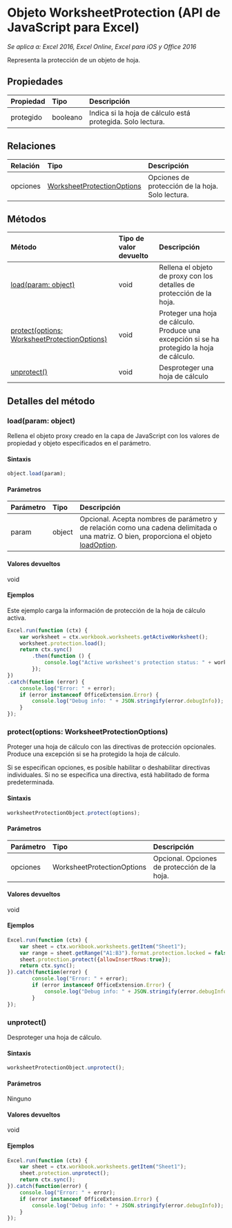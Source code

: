 # Objeto WorksheetProtection (API de JavaScript para Excel)

_Se aplica a: Excel 2016, Excel Online, Excel para iOS y Office 2016_

Representa la protección de un objeto de hoja.

## Propiedades

| Propiedad   | Tipo|Descripción
|:---------------|:--------|:----------|
|protegido|booleano|Indica si la hoja de cálculo está protegida. Solo lectura.|

## Relaciones
| Relación | Tipo|Descripción|
|:---------------|:--------|:----------|
|opciones|[WorksheetProtectionOptions](worksheetprotectionoptions.md)|Opciones de protección de la hoja. Solo lectura.|

## Métodos

| Método   | Tipo de valor devuelto|Descripción|
|:---------------|:--------|:----------|
|[load(param: object)](#loadparam-object)|void|Rellena el objeto de proxy con los detalles de protección de la hoja.|
|[protect(options: WorksheetProtectionOptions)](#protectoptions-worksheetprotectionoption)|void|Proteger una hoja de cálculo. Produce una excepción si se ha protegido la hoja de cálculo.|
|[unprotect()](#unprotect)|void|Desproteger una hoja de cálculo|

## Detalles del método


### load(param: object)
Rellena el objeto proxy creado en la capa de JavaScript con los valores de propiedad y objeto especificados en el parámetro.

#### Sintaxis
```js
object.load(param);
```

#### Parámetros
| Parámetro   | Tipo|Descripción|
|:---------------|:--------|:----------|
|param|object|Opcional. Acepta nombres de parámetro y de relación como una cadena delimitada o una matriz. O bien, proporciona el objeto [loadOption](loadoption.md).|

#### Valores devueltos
void

#### Ejemplos
Este ejemplo carga la información de protección de la hoja de cálculo activa.
```js
Excel.run(function (ctx) {
    var worksheet = ctx.workbook.worksheets.getActiveWorksheet();
    worksheet.protection.load();            
    return ctx.sync()
        .then(function () {
            console.log("Active worksheet's protection status: " + worksheet.protection.protected);
        });
})
.catch(function (error) {
    console.log("Error: " + error);
    if (error instanceof OfficeExtension.Error) {
        console.log("Debug info: " + JSON.stringify(error.debugInfo));
    }
});
```

### protect(options: WorksheetProtectionOptions)
Proteger una hoja de cálculo con las directivas de protección opcionales. Produce una excepción si se ha protegido la hoja de cálculo. 

Si se especifican opciones, es posible habilitar o deshabilitar directivas individuales. Si no se especifica una directiva, está habilitado de forma predeterminada. 

#### Sintaxis
```js
worksheetProtectionObject.protect(options);
```

#### Parámetros
| Parámetro   | Tipo|Descripción|
|:---------------|:--------|:----------|
|opciones|WorksheetProtectionOptions|Opcional. Opciones de protección de la hoja.|


#### Valores devueltos
void

#### Ejemplos
```js
Excel.run(function (ctx) { 
	var sheet = ctx.workbook.worksheets.getItem("Sheet1");
	var range = sheet.getRange("A1:B3").format.protection.locked = false;
	sheet.protection.protect({allowInsertRows:true});
	return ctx.sync(); 
}).catch(function(error) {
		console.log("Error: " + error);
		if (error instanceof OfficeExtension.Error) {
			console.log("Debug info: " + JSON.stringify(error.debugInfo));
		}
});

```
### unprotect()
Desproteger una hoja de cálculo. 

#### Sintaxis
```js
worksheetProtectionObject.unprotect();
```

#### Parámetros
Ninguno

#### Valores devueltos
void

#### Ejemplos
```js
Excel.run(function (ctx) { 
	var sheet = ctx.workbook.worksheets.getItem("Sheet1");	
	sheet.protection.unprotect();
	return ctx.sync(); 
}).catch(function(error) {
    console.log("Error: " + error);
    if (error instanceof OfficeExtension.Error) {
        console.log("Debug info: " + JSON.stringify(error.debugInfo));
    }
});
```
